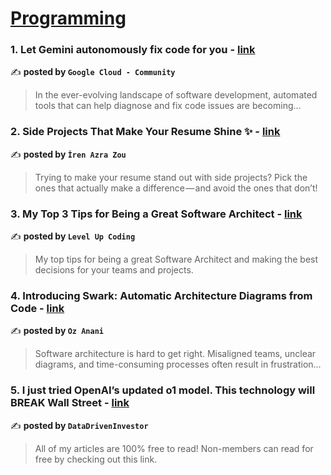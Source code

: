 
<h1><a href=https://medium.com/tag/programming/recommended target="_blank" rel="noopener noreferrer">Programming</a></h1>
<h3>1. Let Gemini autonomously fix code for you - <a href="https://medium.com/google-cloud/let-gemini-autonomously-fix-code-for-you-0d721d24b42b" target="_blank" rel="noopener noreferrer">link</a></h3>

✍️ **posted by `Google Cloud - Community`**

<blockquote>In the ever-evolving landscape of software development, automated tools that can help diagnose and fix code issues are becoming…</blockquote>

<h3>2. Side Projects That Make Your Resume Shine ✨ - <a href="https://medium.com/@irenazra/side-projects-waste-of-time-or-game-changer-28557efca6a3" target="_blank" rel="noopener noreferrer">link</a></h3>

✍️ **posted by `İren Azra Zou`**

<blockquote>Trying to make your resume stand out with side projects? Pick the ones that actually make a difference — and avoid the ones that don’t!</blockquote>

<h3>3. My Top 3 Tips for Being a Great Software Architect - <a href="https://medium.com/gitconnected/my-top-3-tips-for-being-a-great-software-architect-173c3755b68b" target="_blank" rel="noopener noreferrer">link</a></h3>

✍️ **posted by `Level Up Coding`**

<blockquote>My top tips for being a great Software Architect and making the best decisions for your teams and projects.</blockquote>

<h3>4. Introducing Swark: Automatic Architecture Diagrams from Code - <a href="https://medium.com/@ozanani/introducing-swark-automatic-architecture-diagrams-from-code-cb5c8af7a7a5" target="_blank" rel="noopener noreferrer">link</a></h3>

✍️ **posted by `Oz Anani`**

<blockquote>Software architecture is hard to get right. Misaligned teams, unclear diagrams, and time-consuming processes often result in frustration…</blockquote>

<h3>5. I just tried OpenAI’s updated o1 model. This technology will BREAK Wall Street - <a href="https://medium.com/datadriveninvestor/i-just-tried-openais-updated-o1-model-this-technology-will-break-wall-street-5f99bcdac976" target="_blank" rel="noopener noreferrer">link</a></h3>

✍️ **posted by `DataDrivenInvestor`**

<blockquote>All of my articles are 100% free to read! Non-members can read for free by checking out this link.</blockquote>

